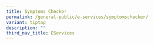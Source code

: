 ```yaml
---
title: Symptoms Checker
permalink: /general-public/e-services/symptomschecker/
variant: tiptap
description: ""
third_nav_title: EServices
---
```

